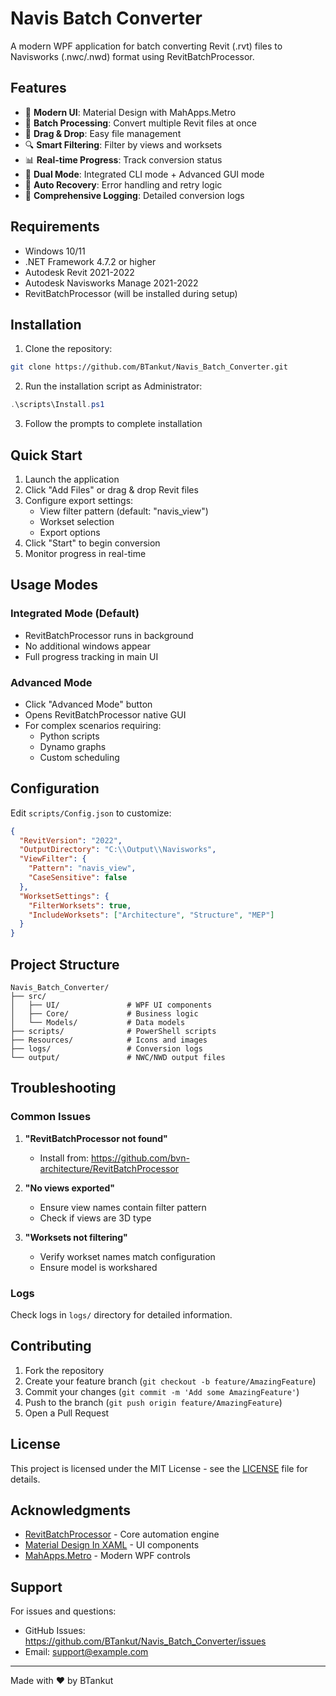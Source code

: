 # Navis Batch Converter

A modern WPF application for batch converting Revit (.rvt) files to Navisworks (.nwc/.nwd) format using RevitBatchProcessor.

## Features

- 🎨 **Modern UI**: Material Design with MahApps.Metro
- 🚀 **Batch Processing**: Convert multiple Revit files at once
- 📁 **Drag & Drop**: Easy file management
- 🔍 **Smart Filtering**: Filter by views and worksets
- 📊 **Real-time Progress**: Track conversion status
- 🔧 **Dual Mode**: Integrated CLI mode + Advanced GUI mode
- 🔄 **Auto Recovery**: Error handling and retry logic
- 📝 **Comprehensive Logging**: Detailed conversion logs

## Requirements

- Windows 10/11
- .NET Framework 4.7.2 or higher
- Autodesk Revit 2021-2022
- Autodesk Navisworks Manage 2021-2022
- RevitBatchProcessor (will be installed during setup)

## Installation

1. Clone the repository:
```bash
git clone https://github.com/BTankut/Navis_Batch_Converter.git
```

2. Run the installation script as Administrator:
```powershell
.\scripts\Install.ps1
```

3. Follow the prompts to complete installation

## Quick Start

1. Launch the application
2. Click "Add Files" or drag & drop Revit files
3. Configure export settings:
   - View filter pattern (default: "navis_view")
   - Workset selection
   - Export options
4. Click "Start" to begin conversion
5. Monitor progress in real-time

## Usage Modes

### Integrated Mode (Default)
- RevitBatchProcessor runs in background
- No additional windows appear
- Full progress tracking in main UI

### Advanced Mode
- Click "Advanced Mode" button
- Opens RevitBatchProcessor native GUI
- For complex scenarios requiring:
  - Python scripts
  - Dynamo graphs
  - Custom scheduling

## Configuration

Edit `scripts/Config.json` to customize:

```json
{
  "RevitVersion": "2022",
  "OutputDirectory": "C:\\Output\\Navisworks",
  "ViewFilter": {
    "Pattern": "navis_view",
    "CaseSensitive": false
  },
  "WorksetSettings": {
    "FilterWorksets": true,
    "IncludeWorksets": ["Architecture", "Structure", "MEP"]
  }
}
```

## Project Structure

```
Navis_Batch_Converter/
├── src/
│   ├── UI/               # WPF UI components
│   ├── Core/             # Business logic
│   └── Models/           # Data models
├── scripts/              # PowerShell scripts
├── Resources/            # Icons and images
├── logs/                 # Conversion logs
└── output/               # NWC/NWD output files
```

## Troubleshooting

### Common Issues

1. **"RevitBatchProcessor not found"**
   - Install from: https://github.com/bvn-architecture/RevitBatchProcessor

2. **"No views exported"**
   - Ensure view names contain filter pattern
   - Check if views are 3D type

3. **"Worksets not filtering"**
   - Verify workset names match configuration
   - Ensure model is workshared

### Logs

Check logs in `logs/` directory for detailed information.

## Contributing

1. Fork the repository
2. Create your feature branch (`git checkout -b feature/AmazingFeature`)
3. Commit your changes (`git commit -m 'Add some AmazingFeature'`)
4. Push to the branch (`git push origin feature/AmazingFeature`)
5. Open a Pull Request

## License

This project is licensed under the MIT License - see the [LICENSE](LICENSE) file for details.

## Acknowledgments

- [RevitBatchProcessor](https://github.com/bvn-architecture/RevitBatchProcessor) - Core automation engine
- [Material Design In XAML](http://materialdesigninxaml.net/) - UI components
- [MahApps.Metro](https://mahapps.com/) - Modern WPF controls

## Support

For issues and questions:
- GitHub Issues: https://github.com/BTankut/Navis_Batch_Converter/issues
- Email: support@example.com

---

Made with ❤️ by BTankut